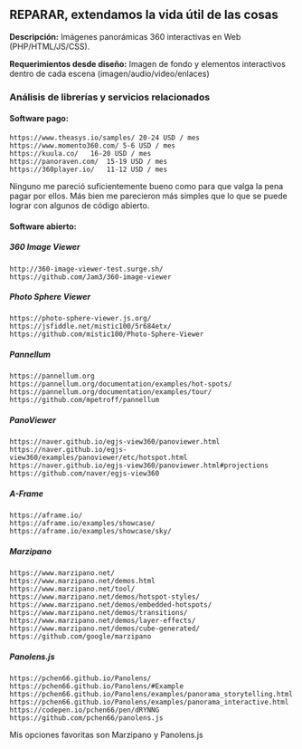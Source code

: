 ##  REPARAR, extendamos la vida útil de las cosas

**Descripción:** Imágenes panorámicas 360 interactivas en Web (PHP/HTML/JS/CSS).

**Requerimientos desde diseño:** Imagen de fondo y elementos interactivos dentro de cada escena (imagen/audio/video/enlaces)


### Análisis de librerías y servicios relacionados

#### Software pago:
	https://www.theasys.io/samples/ 20-24 USD / mes
	https://www.momento360.com/	5-6 USD / mes
	https://kuula.co/	16-20 USD / mes
	https://panoraven.com/	15-19 USD / mes
	https://360player.io/	11-12 USD / mes

Ninguno me pareció suficientemente bueno como para que valga la pena pagar por ellos. Más bien me parecieron más simples que lo que se puede lograr con algunos de código abierto.

#### Software abierto:

##### 360 Image Viewer
	http://360-image-viewer-test.surge.sh/
	https://github.com/Jam3/360-image-viewer

##### Photo Sphere Viewer
	https://photo-sphere-viewer.js.org/
	https://jsfiddle.net/mistic100/5r684etx/
	https://github.com/mistic100/Photo-Sphere-Viewer

##### Pannellum
	https://pannellum.org
	https://pannellum.org/documentation/examples/hot-spots/
	https://pannellum.org/documentation/examples/tour/
	https://github.com/mpetroff/pannellum

##### PanoViewer
	https://naver.github.io/egjs-view360/panoviewer.html
	https://naver.github.io/egjs-view360/examples/panoviewer/etc/hotspot.html
	https://naver.github.io/egjs-view360/panoviewer.html#projections
	https://github.com/naver/egjs-view360

##### A-Frame
	https://aframe.io/
	https://aframe.io/examples/showcase/
	https://aframe.io/examples/showcase/sky/

##### Marzipano
	https://www.marzipano.net/
	https://www.marzipano.net/demos.html
	https://www.marzipano.net/tool/
	https://www.marzipano.net/demos/hotspot-styles/
	https://www.marzipano.net/demos/embedded-hotspots/
	https://www.marzipano.net/demos/transitions/
	https://www.marzipano.net/demos/layer-effects/
	https://www.marzipano.net/demos/cube-generated/
	https://github.com/google/marzipano

##### Panolens.js
	https://pchen66.github.io/Panolens/
	https://pchen66.github.io/Panolens/#Example
	https://pchen66.github.io/Panolens/examples/panorama_storytelling.html
	https://pchen66.github.io/Panolens/examples/panorama_interactive.html
	https://codepen.io/pchen66/pen/dRYNNG
	https://github.com/pchen66/panolens.js

Mis opciones favoritas son Marzipano y Panolens.js
